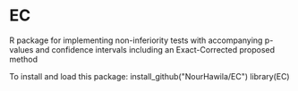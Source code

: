 # EC
R package for implementing non-inferiority tests with accompanying p-values and confidence intervals including an Exact-Corrected proposed method

To install and load this package: 
install_github("NourHawila/EC")
library(EC)
